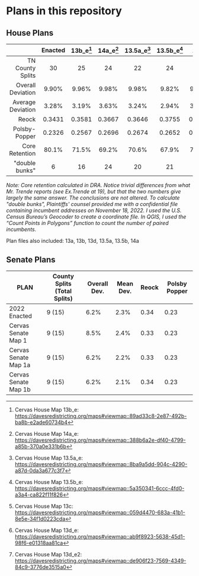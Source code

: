 # Plans in this repository

## House Plans

|                   | Enacted | 13b_e[^9] | 14a_e[^10] | 13.5a_e[^11] | 13.5b_e[^12] | 13c[^13] | 13d_e[^15]| 13d_e2[^16] |
|------------------:|:-------:|:---------:|:----------:|:------------:|:------------:|:--------:|:---------:|:-----------:|
|  TN County Splits |    30   |     25    |     24     |      22      |      24      |    24    |     24    |      24     |
| Overall Deviation |  9.90%  |   9.96%   |    9.98%   |     9.98%    |     9.82%    |   9.96%  |   9.89%   |    9.89%    |
| Average Deviation |  3.28%  |   3.19%   |    3.63%   |     3.24%    |     2.94%    |   3.07%  |   3.16%   |    3.16%    |
|             Reock |  0.3431 |   0.3581  |   0.3667   |    0.3646    |    0.3755    |  0.3565  |   0.3445  |    0.3445   |
|     Polsby-Popper |  0.2326 |   0.2567  |   0.2696   |    0.2674    |    0.2652    |  0.2543  |   0.2433  |    0.2434   |
|    Core Retention |  80.1%  |   71.5%   |    69.2%   |     70.6%    |     67.9%    |   73.7%  |    80.1%  |    80.1%    |
|    "double bunks" |    6    |     16    |     24     |      20      |      21      |    15    |      6    |       6     |

_Note: Core retention calculated in DRA. Notice trivial differences from what Mr. Trende reports (see Ex.Trende at 19), but that the two numbers give largely the same answer. The conclusions are not altered. To calculate "double bunks", Plaintiffs' counsel provided me with a confidential file containing incumbent addresses on November 18, 2022. I used the U.S. Census Bureau’s Geocoder to create a coordinate file. In QGIS, I used the “Count Points in Polygons” function to count the number of paired incumbents._

[^9]: Cervas House Map 13b_e: https://davesredistricting.org/maps#viewmap::89ad33c8-2e87-492b-ba8b-e2ade60734b4
[^10]: Cervas House Map 14a_e: https://davesredistricting.org/maps#viewmap::388b6a2e-df40-4799-a85b-370a0e331b6b 
[^11]: Cervas House Map 13.5a_e: https://davesredistricting.org/maps#viewmap::8ba9a5dd-904c-4290-a87d-0da3a677c3f7 
[^12]: Cervas House Map 13.5b_e: https://davesredistricting.org/maps#viewmap::5a350341-6ccc-4fd0-a3a4-ca822f11f826
[^13]: Cervas House Map 13c: https://davesredistricting.org/maps#viewmap::059d4470-683a-41b1-8e5e-34f1d0223cda
[^15]: Cervas House Map 13d_e: https://davesredistricting.org/maps#viewmap::ab9f8923-5638-45d1-98f6-e01318aa81ca
[^16]: Cervas House Map 13d_e2: https://davesredistricting.org/maps#viewmap::de906f23-7569-4349-84c9-3776de3515a0


Plan files also included: 13a, 13b, 13d, 13.5a, 13.5b, 14a

## Senate Plans

| PLAN                 | County Splits (Total Splits) | Overall Dev. | Mean Dev. | Reock | Polsby Popper |
|----------------------|------------------------------|--------------|-----------|-------|---------------|
| 2022 Enacted         | 9 (15)                       | 6.2%         | 2.3%      | 0.34  | 0.23          |
| Cervas Senate Map 1  | 9 (15)                       | 8.5%         | 2.4%      | 0.33  | 0.23          |
| Cervas Senate Map 1a | 9 (15)                       | 6.2%         | 2.2%      | 0.33  | 0.23          |
| Cervas Senate Map 1b | 9 (15)                       | 6.2%         | 2.1%      | 0.34  | 0.23          |
